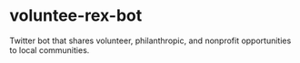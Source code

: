 # voluntee-rex-bot
Twitter bot that shares volunteer, philanthropic, and nonprofit opportunities to local communities.
